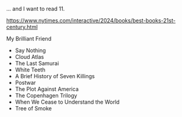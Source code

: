 ... and I want to read 11.

https://www.nytimes.com/interactive/2024/books/best-books-21st-century.html

My Brilliant Friend 
* Say Nothing 
* Cloud Atlas 
* The Last Samurai 
* White Teeth 
* A Brief History of Seven Killings 
* Postwar 
* The Plot Against America 
* The Copenhagen Trilogy 
* When We Cease to Understand the World 
* Tree of Smoke


